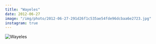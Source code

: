 ```yaml
---
title: "Wayeles"
date: 2012-06-27
image: "/img/photo/2012-06-27-291d26f1c535ae54fde96dcbaa6e2723.jpg"
instagram: true
---
```


![Wayeles](/img/photo/2012-06-27-291d26f1c535ae54fde96dcbaa6e2723.jpg)
